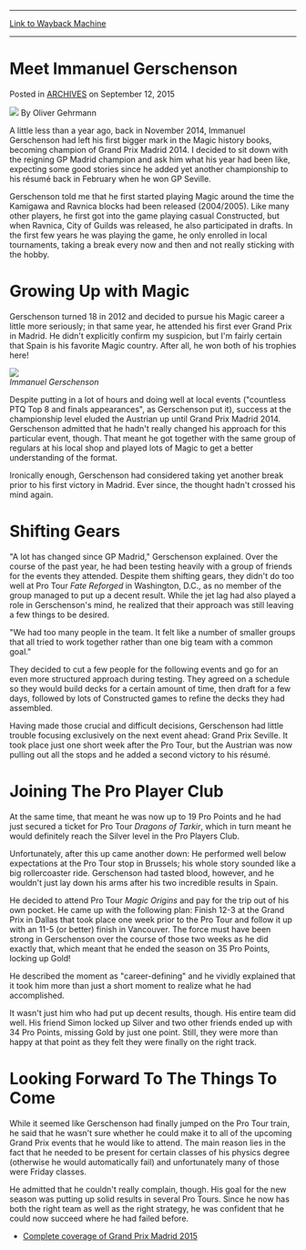 
---
[Link to Wayback Machine](https://web.archive.org/web/20170711122130/http://magic.wizards.com/en/articles/archive/meet-immanuel-gerschenson-2015-09-12)

[_metadata_:author]:- "Oliver Gehrmann"
[_metadata_:description]:- "A little less than a year ago, back in November 2014, Immanuel Gerschenson had left his first bigger mark in the Magic history books, becoming champion of Grand Prix Madrid 2014. I decided to sit down with the reigning GP Madrid champion and ask him what his year had been like, expecting some good stories since he added yet another championship to his résumé back in February when he won GP Seville."
[_metadata_:generator]:- "Drupal 7 (http://drupal.org)"
[_metadata_:node]:- "660296"
[_metadata_:publish_date]:- "2015-09-12"
[_metadata_:source]:- "div-main-content"
[_metadata_:title]:- "Meet Immanuel Gerschenson"
[_metadata_:wayback_capture_timestamp]:- "2017-07-11 12:21:30"
[_metadata_:wayback_raw_url]:- "https://web.archive.org/web/20170711122130id_/http://magic.wizards.com/en/articles/archive/meet-immanuel-gerschenson-2015-09-12"
[_metadata_:wayback_url]:- "http://magic.wizards.com/en/articles/archive/meet-immanuel-gerschenson-2015-09-12"
---


Meet Immanuel Gerschenson
=========================



 Posted in [ARCHIVES](/en/articles/archive)
 on September 12, 2015 






![](https://media.magic.wizards.com/styles/auth_small/public/images/person/Oliver-Gehrmann.jpg)
By Oliver Gehrmann











A little less than a year ago, back in November 2014, Immanuel Gerschenson had left his first bigger mark in the Magic history books, becoming champion of Grand Prix Madrid 2014. I decided to sit down with the reigning GP Madrid champion and ask him what his year had been like, expecting some good stories since he added yet another championship to his résumé back in February when he won GP Seville.


Gerschenson told me that he first started playing Magic around the time the Kamigawa and Ravnica blocks had been released (2004/2005). Like many other players, he first got into the game playing casual Constructed, but when Ravnica, City of Guilds was released, he also participated in drafts. In the first few years he was playing the game, he only enrolled in local tournaments, taking a break every now and then and not really sticking with the hobby.


Growing Up with Magic
=====================


Gerschenson turned 18 in 2012 and decided to pursue his Magic career a little more seriously; in that same year, he attended his first ever Grand Prix in Madrid. He didn't explicitly confirm my suspicion, but I'm fairly certain that Spain is his favorite Magic country. After all, he won both of his trophies here!


![](https://media.wizards.com/2015/events/gpmad15/GPMAD15_gerschenson.jpg)  
*Immanuel Gerschenson*


Despite putting in a lot of hours and doing well at local events ("countless PTQ Top 8 and finals appearances", as Gerschenson put it), success at the championship level eluded the Austrian up until Grand Prix Madrid 2014. Gerschenson admitted that he hadn't really changed his approach for this particular event, though. That meant he got together with the same group of regulars at his local shop and played lots of Magic to get a better understanding of the format.


Ironically enough, Gerschenson had considered taking yet another break prior to his first victory in Madrid. Ever since, the thought hadn't crossed his mind again.


Shifting Gears
==============


"A lot has changed since GP Madrid," Gerschenson explained. Over the course of the past year, he had been testing heavily with a group of friends for the events they attended. Despite them shifting gears, they didn't do too well at Pro Tour *Fate Reforged* in Washington, D.C., as no member of the group managed to put up a decent result. While the jet lag had also played a role in Gerschenson's mind, he realized that their approach was still leaving a few things to be desired.


"We had too many people in the team. It felt like a number of smaller groups that all tried to work together rather than one big team with a common goal."


They decided to cut a few people for the following events and go for an even more structured approach during testing. They agreed on a schedule so they would build decks for a certain amount of time, then draft for a few days, followed by lots of Constructed games to refine the decks they had assembled.


Having made those crucial and difficult decisions, Gerschenson had little trouble focusing exclusively on the next event ahead: Grand Prix Seville. It took place just one short week after the Pro Tour, but the Austrian was now pulling out all the stops and he added a second victory to his résumé.


Joining The Pro Player Club
===========================


At the same time, that meant he was now up to 19 Pro Points and he had just secured a ticket for Pro Tour *Dragons of Tarkir*, which in turn meant he would definitely reach the Silver level in the Pro Players Club.


Unfortunately, after this up came another down: He performed well below expectations at the Pro Tour stop in Brussels; his whole story sounded like a big rollercoaster ride. Gerschenson had tasted blood, however, and he wouldn't just lay down his arms after his two incredible results in Spain.


He decided to attend Pro Tour *Magic Origins* and pay for the trip out of his own pocket. He came up with the following plan: Finish 12-3 at the Grand Prix in Dallas that took place one week prior to the Pro Tour and follow it up with an 11-5 (or better) finish in Vancouver. The force must have been strong in Gerschenson over the course of those two weeks as he did exactly that, which meant that he ended the season on 35 Pro Points, locking up Gold!


He described the moment as "career-defining" and he vividly explained that it took him more than just a short moment to realize what he had accomplished.


It wasn't just him who had put up decent results, though. His entire team did well. His friend Simon locked up Silver and two other friends ended up with 34 Pro Points, missing Gold by just one point. Still, they were more than happy at that point as they felt they were finally on the right track.


Looking Forward To The Things To Come
=====================================


While it seemed like Gerschenson had finally jumped on the Pro Tour train, he said that he wasn't sure whether he could make it to all of the upcoming Grand Prix events that he would like to attend. The main reason lies in the fact that he needed to be present for certain classes of his physics degree (otherwise he would automatically fail) and unfortunately many of those were Friday classes.


He admitted that he couldn't really complain, though. His goal for the new season was putting up solid results in several Pro Tours. Since he now has both the right team as well as the right strategy, he was confident that he could now succeed where he had failed before.


* [Complete coverage of Grand Prix Madrid 2015](/node/659696)






